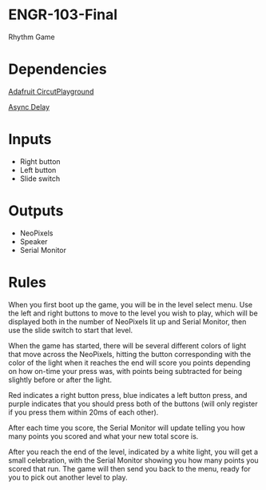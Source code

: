 # ENGR-103-Final
Rhythm Game

# Dependencies
[Adafruit CircutPlayground](https://github.com/adafruit/Adafruit_CircuitPlayground)

[Async Delay](https://github.com/stevemarple/AsyncDelay)

# Inputs

 - Right button
 - Left button
 - Slide switch
 
# Outputs
 - NeoPixels
 - Speaker
 - Serial Monitor

# Rules
When you first boot up the game, you will be in the level select menu. Use the left and right buttons to move to the level you wish to play, which will be displayed both in the number of NeoPixels lit up and Serial Monitor, then use the slide switch to start that level.

When the game has started, there will be several different colors of light that move across the NeoPixels, hitting the button corresponding with the color of the light when it reaches the end will score you points depending on how on-time your press was, with points being subtracted for being slightly before or after the light.

Red indicates a right button press, blue indicates a left button press, and purple indicates that you should press both of the buttons (will only register if you press them within 20ms of each other).

After each time you score, the Serial Monitor will update telling you how many points you scored and what your new total score is.

After you reach the end of the level, indicated by a white light, you will get a small celebration, with the Serial Monitor showing you how many points you scored that run. The game will then send you back to the menu, ready for you to pick out another level to play.

